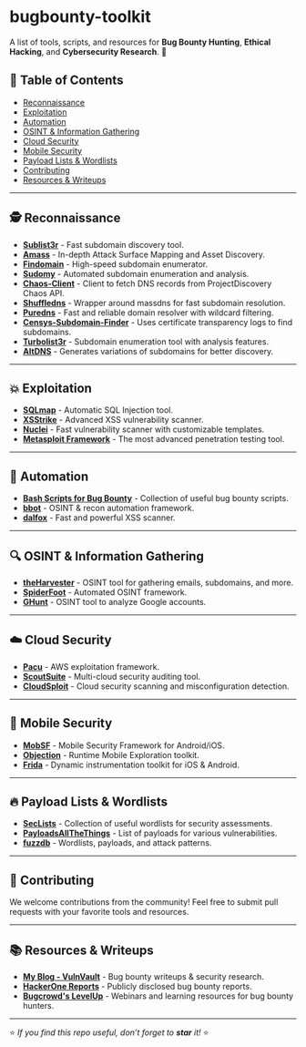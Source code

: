 # bugbounty-toolkit



A list of tools, scripts, and resources for **Bug Bounty Hunting**, **Ethical Hacking**, and **Cybersecurity Research**. 🚀

## 🌟 Table of Contents
- [Reconnaissance](#reconnaissance)
- [Exploitation](#exploitation)
- [Automation](#automation)
- [OSINT & Information Gathering](#osint--information-gathering)
- [Cloud Security](#cloud-security)
- [Mobile Security](#mobile-security)
- [Payload Lists & Wordlists](#payload-lists--wordlists)
- [Contributing](#contributing)
- [Resources & Writeups](#resources--writeups)

---

## 🕵️ Reconnaissance
- **[Sublist3r](https://github.com/aboul3la/Sublist3r)** - Fast subdomain discovery tool.
- **[Amass](https://github.com/OWASP/Amass)** - In-depth Attack Surface Mapping and Asset Discovery.
- **[Findomain](https://github.com/Findomain/Findomain)** - High-speed subdomain enumerator.
- **[Sudomy](https://github.com/screetsec/Sudomy)** - Automated subdomain enumeration and analysis.
- **[Chaos-Client](https://github.com/projectdiscovery/chaos-client)** - Client to fetch DNS records from ProjectDiscovery Chaos API.
- **[Shuffledns](https://github.com/projectdiscovery/shuffledns)** - Wrapper around massdns for fast subdomain resolution.
- **[Puredns](https://github.com/d3mondev/puredns)** - Fast and reliable domain resolver with wildcard filtering.
- **[Censys-Subdomain-Finder](https://github.com/appsecco/censys-subdomain-finder)** - Uses certificate transparency logs to find subdomains.
- **[Turbolist3r](https://github.com/fleetcaptain/Turbolist3r)** - Subdomain enumeration tool with analysis features.
- **[AltDNS](https://github.com/infosec-au/altdns)** - Generates variations of subdomains for better discovery.

---

## 💥 Exploitation
- **[SQLmap](https://github.com/sqlmapproject/sqlmap)** - Automatic SQL Injection tool.
- **[XSStrike](https://github.com/s0md3v/XSStrike)** - Advanced XSS vulnerability scanner.
- **[Nuclei](https://github.com/projectdiscovery/nuclei)** - Fast vulnerability scanner with customizable templates.
- **[Metasploit Framework](https://github.com/rapid7/metasploit-framework)** - The most advanced penetration testing tool.

---

## 🤖 Automation
- **[Bash Scripts for Bug Bounty](https://github.com/EdOverflow/bugbounty-cheatsheet)** - Collection of useful bug bounty scripts.
- **[bbot](https://github.com/blacklanternsecurity/bbot)** - OSINT & recon automation framework.
- **[dalfox](https://github.com/hahwul/dalfox)** - Fast and powerful XSS scanner.

---

## 🔍 OSINT & Information Gathering
- **[theHarvester](https://github.com/laramies/theHarvester)** - OSINT tool for gathering emails, subdomains, and more.
- **[SpiderFoot](https://github.com/smicallef/spiderfoot)** - Automated OSINT framework.
- **[GHunt](https://github.com/mxrch/GHunt)** - OSINT tool to analyze Google accounts.

---

## ☁️ Cloud Security
- **[Pacu](https://github.com/RhinoSecurityLabs/pacu)** - AWS exploitation framework.
- **[ScoutSuite](https://github.com/nccgroup/ScoutSuite)** - Multi-cloud security auditing tool.
- **[CloudSploit](https://github.com/aquasecurity/cloudsploit)** - Cloud security scanning and misconfiguration detection.

---

## 📱 Mobile Security
- **[MobSF](https://github.com/MobSF/Mobile-Security-Framework-MobSF)** - Mobile Security Framework for Android/iOS.
- **[Objection](https://github.com/sensepost/objection)** - Runtime Mobile Exploration toolkit.
- **[Frida](https://github.com/frida/frida)** - Dynamic instrumentation toolkit for iOS & Android.

---

## 🔥 Payload Lists & Wordlists
- **[SecLists](https://github.com/danielmiessler/SecLists)** - Collection of useful wordlists for security assessments.
- **[PayloadsAllTheThings](https://github.com/swisskyrepo/PayloadsAllTheThings)** - List of payloads for various vulnerabilities.
- **[fuzzdb](https://github.com/fuzzdb-project/fuzzdb)** - Wordlists, payloads, and attack patterns.

---

## 🤝 Contributing
We welcome contributions from the community! Feel free to submit pull requests with your favorite tools and resources.

---

## 📚 Resources & Writeups
- **[My Blog - VulnVault](https://vulnvault.info)** - Bug bounty writeups & security research.
- **[HackerOne Reports](https://hackerone.com/reports)** - Publicly disclosed bug bounty reports.
- **[Bugcrowd's LevelUp](https://www.bugcrowd.com/resources/levelup/)** - Webinars and learning resources for bug bounty hunters.

---

⭐ *If you find this repo useful, don’t forget to **star** it!* ⭐
